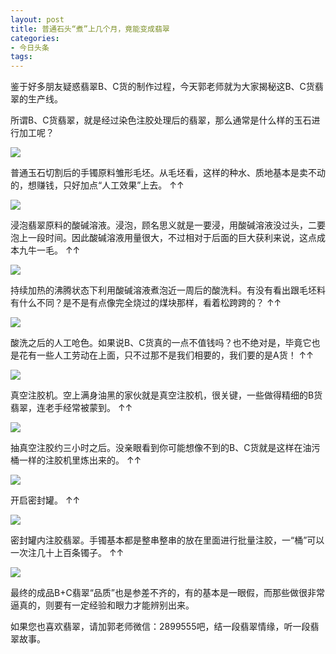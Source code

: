```yaml
---
layout: post
title: 普通石头“煮”上几个月，竟能变成翡翠
categories:
- 今日头条
tags:
---
```

鉴于好多朋友疑惑翡翠B、C货的制作过程，今天郭老师就为大家揭秘这B、C货翡翠的生产线。

所谓B、C货翡翠，就是经过染色注胶处理后的翡翠，那么通常是什么样的玉石进行加工呢？

![](http://p3.pstatp.com/large/aa100060371d2428cf9)

普通玉石切割后的手镯原料雏形毛坯。从毛坯看，这样的种水、质地基本是卖不动的，想赚钱，只好加点“人工效果”上去。 ↑↑

![](http://p3.pstatp.com/large/a9f000763b0875b77c9)

浸泡翡翠原料的酸碱溶液。浸泡，顾名思义就是一要浸，用酸碱溶液没过头，二要泡上一段时间。因此酸碱溶液用量很大，不过相对于后面的巨大获利来说，这点成本九牛一毛。 ↑↑

![](http://p1.pstatp.com/large/aa200060ab4ea7827f1)

持续加热的沸腾状态下利用酸碱溶液煮泡近一周后的酸洗料。有没有看出跟毛坯料有什么不同？是不是有点像完全烧过的煤块那样，看着松跨跨的？ ↑↑

![](http://p3.pstatp.com/large/ac700000016d26e7c9c)

酸洗之后的人工呛色。如果说B、C货真的一点不值钱吗？也不绝对是，毕竟它也是花有一些人工劳动在上面，只不过那不是我们相要的，我们要的是A货！ ↑↑

![](http://p9.pstatp.com/large/ac70000002ff33eef2b)

真空注胶机。空上满身油黑的家伙就是真空注胶机，很关键，一些做得精细的B货翡翠，连老手经常被蒙到。 ↑↑

![](http://p3.pstatp.com/large/a9f00076415b5dfcd28)

抽真空注胶约三小时之后。没亲眼看到你可能想像不到的B、C货就是这样在油污桶一样的注胶机里炼出来的。 ↑↑

![](http://p3.pstatp.com/large/ac8000000691d1b2c25)

开启密封罐。 ↑↑

![](http://p1.pstatp.com/large/ac80000008b43b9e28a)

密封罐内注胶翡翠。手镯基本都是整串整串的放在里面进行批量注胶，一“桶”可以一次注几十上百条镯子。 ↑↑

![](http://p5a.pstatp.com/large/aa10006047958edf575)

最终的成品B+C翡翠“品质”也是参差不齐的，有的基本是一眼假，而那些做很非常逼真的，则要有一定经验和眼力才能辨别出来。

如果您也喜欢翡翠，请加郭老师微信：2899555吧，结一段翡翠情缘，听一段翡翠故事。